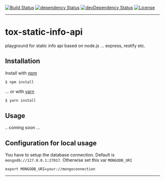 [![Build Status][travis-image]][travis-url]
[![dependency Status][david-dep-image]][david-dep-url]
[![devDependency Status][david-devdep-image]][david-devdep-url]
[![License][license-image]][license-url]

***

# tox-static-info-api

playground for static info api based on node.js ... express, restify etc.


## Installation

Install with [npm](https://www.npmjs.com/)

```sh
$ npm install
```

... or with [yarn](https://yarnpkg.com/en/)

```sh
$ yarn install
```


## Usage

.. coming soon ...


## Configuration for local usage

You have to setup the database connection. Default is `mongodb://127.0.0.1:27017`. Otherwise set this var `MONGODB_URI`

    export MONGODB_URI=your://mongoconnection

***

[david-dep-image]: https://david-dm.org/dasrick/tox-static-info-api/status.svg
[david-dep-url]: https://david-dm.org/dasrick/tox-static-info-api#info=dependencies
[david-devdep-image]: https://david-dm.org/dasrick/tox-static-info-api/dev-status.svg
[david-devdep-url]: https://david-dm.org/dasrick/tox-static-info-api#info=devDependencies

[travis-image]: https://travis-ci.org/dasrick/tox-static-info-api.svg?branch=master
[travis-url]: https://travis-ci.org/dasrick/tox-static-info-api

[license-image]: https://img.shields.io/github/license/dasrick/tox-static-info-api.svg?style=flat-square
[license-url]: https://github.com/dasrick/tox-static-info-api/blob/master/LICENSE